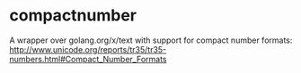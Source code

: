 # compactnumber
A wrapper over golang.org/x/text with support for compact number formats: http://www.unicode.org/reports/tr35/tr35-numbers.html#Compact_Number_Formats
